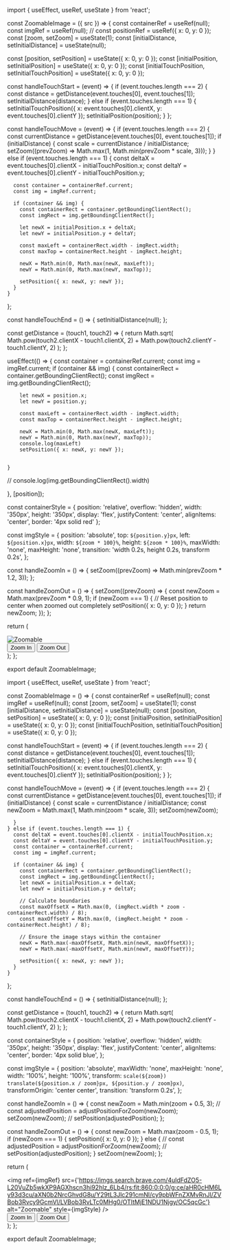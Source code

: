 import { useEffect, useRef, useState } from 'react';

const ZoomableImage = ({ src }) => {
  const containerRef = useRef(null);
  const imgRef = useRef(null);
  // const positionRef = useRef({ x: 0, y: 0 });
  const [zoom, setZoom] = useState(1);
  const [initialDistance, setInitialDistance] = useState(null);

  const [position, setPosition] = useState({ x: 0, y: 0 });
  const [initialPosition, setInitialPosition] = useState({ x: 0, y: 0 });
  const [initialTouchPosition, setInitialTouchPosition] = useState({ x: 0, y: 0 });

  const handleTouchStart = (event) => {
    if (event.touches.length === 2) {
      const distance = getDistance(event.touches[0], event.touches[1]);
      setInitialDistance(distance);
    } else if (event.touches.length === 1) {
      setInitialTouchPosition({
        x: event.touches[0].clientX,
        y: event.touches[0].clientY
      });
      setInitialPosition(position);
    }
  };

  const handleTouchMove = (event) => {
    if (event.touches.length === 2) {
      const currentDistance = getDistance(event.touches[0], event.touches[1]);
      if (initialDistance) {
        const scale = currentDistance / initialDistance;
        setZoom((prevZoom) => Math.max(1, Math.min(prevZoom * scale, 3)));
      }
    } else if (event.touches.length === 1) {
      const deltaX = event.touches[0].clientX - initialTouchPosition.x;
      const deltaY = event.touches[0].clientY - initialTouchPosition.y;

      const container = containerRef.current;
      const img = imgRef.current;

      if (container && img) {
        const containerRect = container.getBoundingClientRect();
        const imgRect = img.getBoundingClientRect();

        let newX = initialPosition.x + deltaX;
        let newY = initialPosition.y + deltaY;

        const maxLeft = containerRect.width - imgRect.width;
        const maxTop = containerRect.height - imgRect.height;

        newX = Math.min(0, Math.max(newX, maxLeft));
        newY = Math.min(0, Math.max(newY, maxTop));

        setPosition({ x: newX, y: newY });
      }
    }
  };

  const handleTouchEnd = () => {
    setInitialDistance(null);
  };

  const getDistance = (touch1, touch2) => {
    return Math.sqrt(
      Math.pow(touch2.clientX - touch1.clientX, 2) + Math.pow(touch2.clientY - touch1.clientY, 2)
    );
  };

  useEffect(() => {
    const container = containerRef.current;
    const img = imgRef.current;
    if (container && img) {
      const containerRect = container.getBoundingClientRect();
      const imgRect = img.getBoundingClientRect();

     
        let newX = position.x;
        let newY = position.y;

        const maxLeft = containerRect.width - imgRect.width;
        const maxTop = containerRect.height - imgRect.height;

        newX = Math.min(0, Math.max(newX, maxLeft));
        newY = Math.min(0, Math.max(newY, maxTop));
        console.log(maxLeft)
        setPosition({ x: newX, y: newY });
       
     
    }
  //  console.log(img.getBoundingClientRect().width)
  
   
  }, [position]);

  
  
  const containerStyle = {
    position: 'relative',
    overflow: 'hidden',
    width: '350px',
    height: '350px',
    display: 'flex',
    justifyContent: 'center',
    alignItems: 'center',
    border: '4px solid red'
  };

  const imgStyle = {
    position: 'absolute',
    top: `${position.y}px`,
    left: `${position.x}px`,
    width: `${zoom * 100}%`,
    height: `${zoom * 100}%`,
    maxWidth: 'none',
    maxHeight: 'none',
    transition: 'width 0.2s, height 0.2s, transform 0.2s',
  };

  const handleZoomIn = () => {
    setZoom((prevZoom) => Math.min(prevZoom * 1.2, 3));
  };

  const handleZoomOut = () => {
    setZoom((prevZoom) => {
      const newZoom = Math.max(prevZoom * 0.9, 1);
      if (newZoom === 1) {
        // Reset position to center when zoomed out completely
        setPosition({ x: 0, y: 0 });
      }
      return newZoom;
    });
  };

  return (
    <main>
      <div
        ref={containerRef}
        style={containerStyle}
        onTouchStart={handleTouchStart}
        onTouchMove={handleTouchMove}
        onTouchEnd={handleTouchEnd}
      >
        <img
          ref={imgRef}
          src={src}
          alt="Zoomable"
          style={imgStyle}
        />
      </div>
      <div className='flex gap-4 mt-4 ms-8'>
        <button className='bg-white text-black p-2' onClick={handleZoomIn}>
          Zoom In
        </button>
        <button className='bg-white text-black p-2' onClick={handleZoomOut}>
          Zoom Out
        </button>
      </div>
    </main>
  );
};

export default ZoomableImage;











import { useEffect, useRef, useState } from 'react';

const ZoomableImage = () => {
  const containerRef = useRef(null);
  const imgRef = useRef(null);
  const [zoom, setZoom] = useState(1);
  const [initialDistance, setInitialDistance] = useState(null);
  const [position, setPosition] = useState({ x: 0, y: 0 });
  const [initialPosition, setInitialPosition] = useState({ x: 0, y: 0 });
  const [initialTouchPosition, setInitialTouchPosition] = useState({ x: 0, y: 0 });

  const handleTouchStart = (event) => {
    if (event.touches.length === 2) {
      const distance = getDistance(event.touches[0], event.touches[1]);
      setInitialDistance(distance);
    } else if (event.touches.length === 1) {
      setInitialTouchPosition({ x: event.touches[0].clientX, y: event.touches[0].clientY });
      setInitialPosition(position);
    }
  };

  const handleTouchMove = (event) => {
    if (event.touches.length === 2) {
      const currentDistance = getDistance(event.touches[0], event.touches[1]);
      if (initialDistance) {
        const scale = currentDistance / initialDistance;
        const newZoom = Math.max(1, Math.min(zoom * scale, 3));
        setZoom(newZoom);
        
      }
    } else if (event.touches.length === 1) {
      const deltaX = event.touches[0].clientX - initialTouchPosition.x;
      const deltaY = event.touches[0].clientY - initialTouchPosition.y;
      const container = containerRef.current;
      const img = imgRef.current;
    
      if (container && img) {
        const containerRect = container.getBoundingClientRect();
        const imgRect = img.getBoundingClientRect();
        let newX = initialPosition.x + deltaX;
        let newY = initialPosition.y + deltaY;

        // Calculate boundaries
        const maxOffsetX = Math.max(0, (imgRect.width * zoom - containerRect.width) / 8);
        const maxOffsetY = Math.max(0, (imgRect.height * zoom - containerRect.height) / 8);

        // Ensure the image stays within the container
        newX = Math.max(-maxOffsetX, Math.min(newX, maxOffsetX));
        newY = Math.max(-maxOffsetY, Math.min(newY, maxOffsetY));

        setPosition({ x: newX, y: newY });
      }
    }
  };

  const handleTouchEnd = () => {
    setInitialDistance(null);
  };

  const getDistance = (touch1, touch2) => {
    return Math.sqrt(
      Math.pow(touch2.clientX - touch1.clientX, 2) + Math.pow(touch2.clientY - touch1.clientY, 2)
    );
  };


  

  const containerStyle = {
    position: 'relative',
    overflow: 'hidden',
    width: '350px',
    height: '350px',
    display: 'flex',
    justifyContent: 'center',
    alignItems: 'center',
    border: '4px solid blue',
  };

  const imgStyle = {
    position: 'absolute',
    maxWidth: 'none',
    maxHeight: 'none',
    width: '100%',
    height: '100%',
    transform: `scale(${zoom}) translate(${position.x / zoom}px, ${position.y / zoom}px)`,
    transformOrigin: 'center center',
    transition: 'transform 0.2s',
  };

  const handleZoomIn = () => {
    const newZoom = Math.min(zoom + 0.5, 3);
    // const adjustedPosition = adjustPositionForZoom(newZoom);
    setZoom(newZoom);
    // setPosition(adjustedPosition);
  };

  const handleZoomOut = () => {
    const newZoom = Math.max(zoom - 0.5, 1);
    if (newZoom === 1) {
      setPosition({ x: 0, y: 0 });
    } else {
      // const adjustedPosition = adjustPositionForZoom(newZoom);
      // setPosition(adjustedPosition);
    }
    setZoom(newZoom);
  };

  return (
    <main>
      <div
        ref={containerRef}
        style={containerStyle}
        onTouchStart={handleTouchStart}
        onTouchMove={handleTouchMove}
        onTouchEnd={handleTouchEnd}
      >
        <img
          ref={imgRef}
          src={'https://imgs.search.brave.com/4uldFdZO5-L20VuZb5wkXP9AGXhscn3hi92hlz_6Lb4/rs:fit:860:0:0:0/g:ce/aHR0cHM6Ly93d3cu/aXN0b2NrcGhvdG8u/Y29tL3Jlc291cmNl/cy9pbWFnZXMvRnJl/ZVBob3Rvcy9GcmVl/LVBob3RvLTc0MHg0/OTItMjE1NDU1Njgy/OC5qcGc'}
          alt="Zoomable"
          style={imgStyle}
        />
      </div>
      <div className='flex gap-4 mt-4 ms-8'>
        <button className='bg-white text-black p-2' onClick={handleZoomIn}> Zoom In </button>
        <button className='bg-white text-black p-2' onClick={handleZoomOut}> Zoom Out </button>
      </div>
    </main>
  );
};

export default ZoomableImage;
